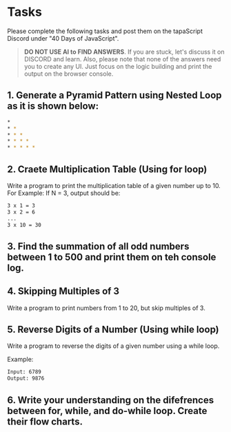 # Tasks

Please complete the following tasks and post them on the tapaScript Discord under "40 Days of JavaScript".

> **DO NOT USE AI to FIND ANSWERS**. If you are stuck, let's discuss it on DISCORD and learn. Also, please note that none of the answers need you to create any UI. Just focus on the logic building and print the output on the browser console.

## 1. Generate a Pyramid Pattern using Nested Loop as it is shown below:

```bash
*
* *
* * *
* * * *
* * * * *
```

## 2. Craete Multiplication Table (Using for loop)

Write a program to print the multiplication table of a given number up to 10.
For Example: If N = 3, output should be:

```bash
3 x 1 = 3
3 x 2 = 6
...
3 x 10 = 30
```

## 3. Find the summation of all odd numbers between 1 to 500 and print them on teh console log.

## 4. Skipping Multiples of 3

Write a program to print numbers from 1 to 20, but skip multiples of 3.

## 5. Reverse Digits of a Number (Using while loop)

Write a program to reverse the digits of a given number using a while loop.

Example:

```bash
Input: 6789
Output: 9876
```

## 6. Write your understanding on the difefrences between for, while, and do-while loop. Create their flow charts.
